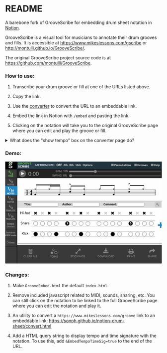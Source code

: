 # README #

A barebone fork of GrooveScribe for embedding drum sheet notation in
[Notion](https://www.notion.so/).

GrooveScribe is a visual tool for musicians to annotate their drum grooves and
fills. It is accessible at https://www.mikeslessons.com/gscribe or
http://montulli.github.io/GrooveScribe/.

The original GrooveScribe project source code is at
https://github.com/montulli/GrooveScribe.

### How to use:

1. Transcribe your drum groove or fill at one of the URLs listed above.

2. Copy the link.

3. Use the [converter](https://sonph.github.io/notion-drum-sheet/convert.html)
to convert the URL to an embeddable link.

4. Embed the link in Notion with `/embed` and pasting the link.

5. Clicking on the notation will take you to the original GrooveScribe page
where you can edit and play the groove or fill.

<details>
<summary>What does the "show tempo" box on the converter page do?</summary>
Check the "show tempo" box if you want to show the tempo and time signature
with the embedded notation.

This is useful if you collect different grooves and fills at different tempos
and time signatures.
    
Don't check it if the grooves and fills belong in the same song that plays at
a consistent tempo.
</details>

### Demo:

![demo](./demo.gif)

### Changes:

1. Make `GrooveEmbed.html` the default `index.html`.

2. Remove included javascript related to MIDI, sounds, sharing, etc. You can
still click on the notation to be linked to the full GrooveScribe page where
you can edit the notation and play it.

3. An utility to convert a `https://www.mikeslessons.com/groove` link to an
embeddable link: https://sonph.github.io/notion-drum-sheet/convert.html

4. Add a HTML query string to display tempo and time signature with the
notation. To use this, add `&EmbedTempoTimeSig=true` to the end of the URL.
